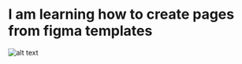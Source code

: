 
# I am learning how to create pages from figma templates

![alt text](https://github.com/ctenjlep/Html-template/blob/iphone14pro/iphone14_html.png?raw=true)

